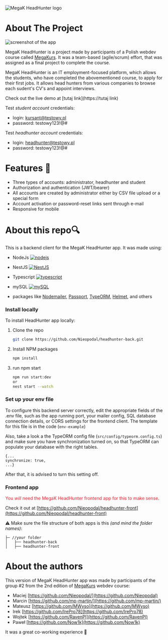<picture>
  <source media="(prefers-color-scheme: dark)" srcset="https://i.ibb.co/CMYzDvn/logo-white.png">
  <source media="(prefers-color-scheme: light)" srcset="https://i.ibb.co/pR1by1g/logo-black.png">
  <img alt="MegaK HeadHunter logo" src="https://i.ibb.co/pR1by1g/logo-black.png">
</picture>

# About The Project

![screenshot of the app](https://i.ibb.co/qMW6hLp/browser-mockup.png)

MegaK HeadHunter is a project made by participants of a Polish webdev course called [MegaKurs](https://megak.pl). It was a team-based (agile/scrum) effort, that was assigned as a final project to complete the course.

MegaK HeadHunter is an IT employment-focused platform, which allows the students, who have completed the abovementioned course, to apply for their first jobs. It allows head hunters from various companies to browse each sudent's CV's and appoint interviews.

Check out the live demo at [tutaj link](https://tutaj link)

Test *student account* credentials:
* login: kursant@testowy.pl
* password: testowy123!@#

Test *headhunter account* credentials:
* login: headhunter@testowy.pl
* password: testowy123!@#

# Features 🔧

* Three types of accounts: administrator, headhunter and student
* Authorization and authentication (JWT/bearer)
* All accounts are created by administrator either by CSV file upload or a special form
* Account activation or password-reset links sent through e-mail
* Responsive for mobile

# About this repo🔍
This is a backend client for the MegaK HeadHunter app. It was made using:
* NodeJs [![nodejs][nodejs]][nodejs-url]
* NestJS [![NestJS][NestJS]][NestJs-url]
* Typescript [![typescript][typescript]][typescript-url]
* mySQL [![mySQL][mySQL]][mySQL-url]

* packages like [Nodemailer](https://nodemailer.com/about/), [Passport](https://www.passportjs.org/),
[TypeORM](https://typeorm.io/),
[Helmet](https://helmetjs.github.io/), and others


### Install locally
To install HeadHunter app locally:

1. Clone the repo
   ```sh
   git clone https://github.com/Nieopodal/headhunter-back.git
   ```
2. Install NPM packages
   ```sh
   npm install
   ```
3. run npm start
   ```sh
   npm run start:dev
   or
   nest start --watch
   ```

### Set up your env file
To configure this backend server correctly, edit the appropriate fields of the .env file, such as the app running port, your mailer config, SQL database connection details, or CORS settings for the frontend client. The template for this file is in the code (`env-example`)

Also, take a look a the TypeORM config file
(`src/config/typeorm.config.ts`) and make sure you have synchronization turned on, so that TypeORM can populate your database with the right tables. 

```
{...
synchronize: true,
...}
```

After that, it is advised to turn this setting off. 

### Frontend app
<span style="color:#e02735">You *will* need the MegaK HeadHunter frontend app for this to make sense</span>.

Check it out at [https://github.com/Nieopodal/headhunter-front](https://github.com/Nieopodal/headhunter-front)

⚠️ Make sure the file structure of both apps is this *(and mind the folder names)*:

```
├─ //your folder
│   ├── headhunter-back
│   ├── headhunter-front
```

# About the authors
This version of MegaK HeadHunter app was made by participants of the group #2 from the 2nd edition of [MegaKurs](https://megak.pl) webdev course:

* Maciej [https://github.com/Nieopodal/](https://github.com/Nieopodal)
* Marcin [https://github.com/mp-martin/](https://github.com/mp-martin/)
* Mateusz [https://github.com/MWyso](https://github.com/MWyso)
* Irek [https://github.com/IrePro78](https://github.com/IrePro78)
* Wojtek [https://github.com/RavenPl](https://github.com/RavenPl)
* Paweł [https://github.com/Now1k](https://github.com/Now1k)


It was a great co-working experience 🤝

<!-- MARKDOWN LINKS & IMAGES -->
[nodejs]: https://img.shields.io/badge/node.js-6DA55F?style=for-the-badge&logo=node.js&logoColor=white
[nodejs-url]: https://nodejs.org/
[typescript]: https://img.shields.io/badge/TypeScript-007ACC?style=for-the-badge&logo=typescript&logoColor=white
[typescript-url]: https://www.typescriptlang.org/

[NestJS]: https://img.shields.io/badge/nestjs-%23E0234E.svg?style=for-the-badge&logo=nestjs&logoColor=white
[NestJS-url]: https://https://nestjs.com/

[mySQL]: https://img.shields.io/badge/mysql-%2300f.svg?style=for-the-badge&logo=mysql&logoColor=white
[mySQL-url]: https://https://nestjs.com/